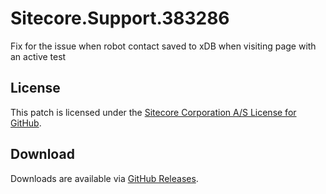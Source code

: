 # Sitecore.Support.383286
Fix for the issue when robot contact saved to xDB when visiting page with an active test

## License  
This patch is licensed under the [Sitecore Corporation A/S License for GitHub](https://github.com/sitecoresupport/Sitecore.Support.383286/blob/master/LICENSE).  

## Download  
Downloads are available via [GitHub Releases](https://github.com/sitecoresupport/Sitecore.Support.383286/releases).  
